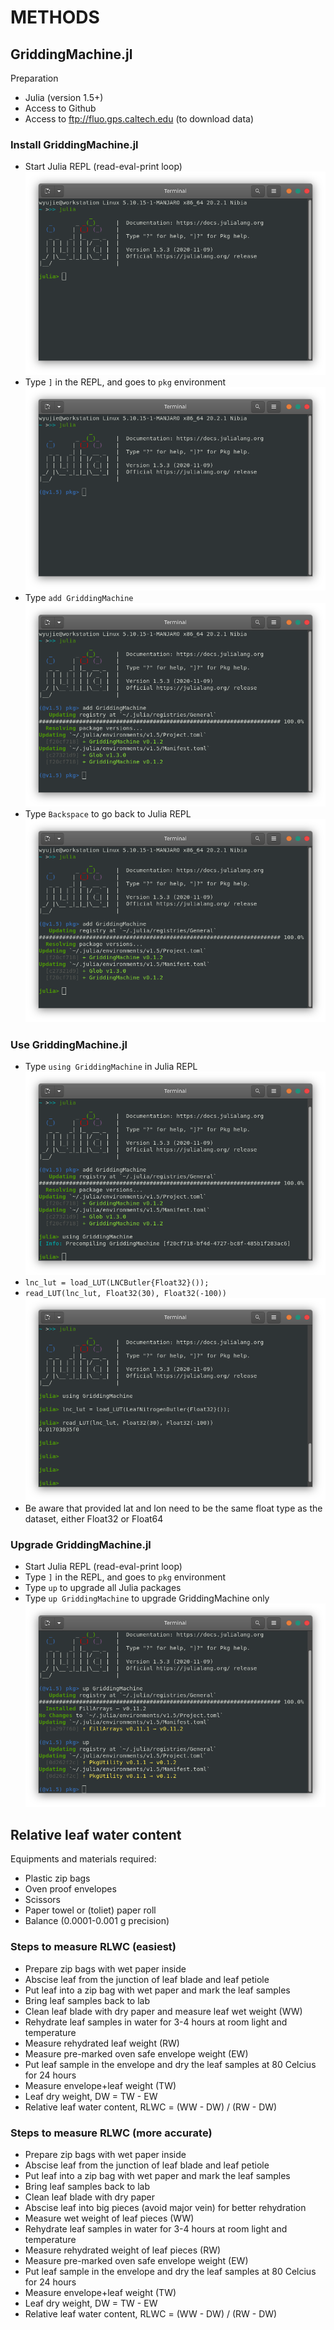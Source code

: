 # METHODS




## GriddingMachine.jl

Preparation
- Julia (version 1.5+)
- Access to Github
- Access to ftp://fluo.gps.caltech.edu (to download data)

### Install GriddingMachine.jl
- Start Julia REPL (read-eval-print loop)
  ![Start Julia REPL](../image/gmt-1.png)
- Type `]` in the REPL, and goes to `pkg` environment
  ![Go to pkg environment](../image/gmt-2.png)
- Type `add GriddingMachine`
  ![Install GriddingMachine](../image/gmt-3.png)
- Type `Backspace` to go back to Julia REPL
  ![Go back to Julia REPL](../image/gmt-4.png)

### Use GriddingMachine.jl
- Type `using GriddingMachine` in Julia REPL
  ![Use GriddingMachine](../image/gmt-5.png)
- `lnc_lut = load_LUT(LNCButler{Float32}());`
- `read_LUT(lnc_lut, Float32(30), Float32(-100))`
  ![Load dataset](../image/gmt-6.png)
- Be aware that provided lat and lon need to be the same float type as the dataset, either Float32 or Float64

### Upgrade GriddingMachine.jl
- Start Julia REPL (read-eval-print loop)
- Type `]` in the REPL, and goes to `pkg` environment
- Type `up` to upgrade all Julia packages
- Type `up GriddingMachine` to upgrade GriddingMachine only
  ![Upgrade GriddingMachine](../image/gmt-7.png)




## Relative leaf water content

Equipments and materials required:
- Plastic zip bags
- Oven proof envelopes
- Scissors
- Paper towel or (toliet) paper roll
- Balance (0.0001-0.001 g precision)

### Steps to measure RLWC (easiest)
- Prepare zip bags with wet paper inside
- Abscise leaf from the junction of leaf blade and leaf petiole
- Put leaf into a zip bag with wet paper and mark the leaf samples
- Bring leaf samples back to lab
- Clean leaf blade with dry paper and measure leaf wet weight (WW)
- Rehydrate leaf samples in water for 3-4 hours at room light and temperature
- Measure rehydrated leaf weight (RW)
- Measure pre-marked oven safe envelope weight (EW)
- Put leaf sample in the envelope and dry the leaf samples at 80 Celcius for 24 hours
- Measure envelope+leaf weight (TW)
- Leaf dry weight, DW = TW - EW
- Relative leaf water content, RLWC = (WW - DW) / (RW - DW)

### Steps to measure RLWC (more accurate)
- Prepare zip bags with wet paper inside
- Abscise leaf from the junction of leaf blade and leaf petiole
- Put leaf into a zip bag with wet paper and mark the leaf samples
- Bring leaf samples back to lab
- Clean leaf blade with dry paper
- Abscise leaf into big pieces (avoid major vein) for better rehydration
- Measure wet weight of leaf pieces (WW)
- Rehydrate leaf samples in water for 3-4 hours at room light and temperature
- Measure rehydrated weight of leaf pieces (RW)
- Measure pre-marked oven safe envelope weight (EW)
- Put leaf sample in the envelope and dry the leaf samples at 80 Celcius for 24 hours
- Measure envelope+leaf weight (TW)
- Leaf dry weight, DW = TW - EW
- Relative leaf water content, RLWC = (WW - DW) / (RW - DW)
